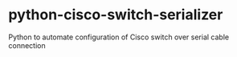 # python-cisco-switch-serializer
Python to automate configuration of Cisco switch over serial cable connection
